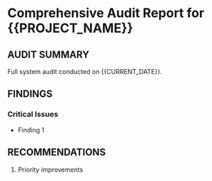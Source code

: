 # Comprehensive Audit Report for {{PROJECT_NAME}}

## AUDIT SUMMARY
Full system audit conducted on {{CURRENT_DATE}}.

## FINDINGS
### Critical Issues
- Finding 1

## RECOMMENDATIONS
1. Priority improvements
